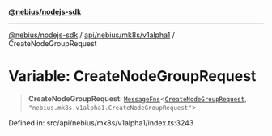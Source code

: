 [**@nebius/nodejs-sdk**](../../../../../README.md)

---

[@nebius/nodejs-sdk](../../../../../README.md) / [api/nebius/mk8s/v1alpha1](../README.md) / CreateNodeGroupRequest

# Variable: CreateNodeGroupRequest

> **CreateNodeGroupRequest**: [`MessageFns`](../../../../../runtime/protos/core/interfaces/MessageFns.md)\<[`CreateNodeGroupRequest`](../interfaces/CreateNodeGroupRequest.md), `"nebius.mk8s.v1alpha1.CreateNodeGroupRequest"`\>

Defined in: src/api/nebius/mk8s/v1alpha1/index.ts:3243
